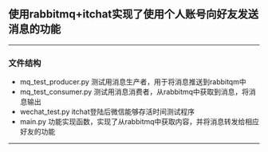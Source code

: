 ## 使用rabbitmq+itchat实现了使用个人账号向好友发送消息的功能
********************************************************
### 文件结构
* mq_test_producer.py 测试用消息生产者，用于将消息推送到rabbitqm中
* mq_test_consumer.py 测试用消息消费者，从rabbitmq中获取到消息，将消息输出
* wechat_test.py itchat登陆后微信能够存活时间测试程序
* main.py 功能实现函数，实现了从rabbitmq中获取内容，并将消息转发给相应好友的功能
********************************************************
